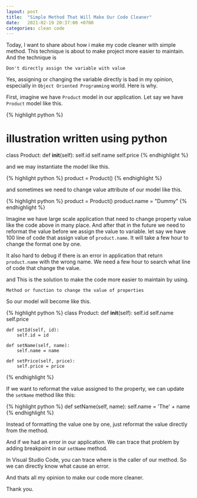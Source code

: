 ```yaml
---
layout: post
title:  "Simple Method That Will Make Our Code Cleaner"
date:   2021-02-19 20:37:00 +0700
categories: clean code
---
```


Today, I want to share about how i make my code cleaner with simple method.
This technique is about to make project more easier to maintain.
And the technique is

`Don't directly assign the variable with value`

Yes, assigning or changing the variable directly is bad in my opinion, especially in `Object Oriented Programming` world. Here is why.

First, imagine we have `Product` model in our application.
Let say we have `Product` model like this.

{% highlight python %}
# illustration written using python
class Product:
    def __init__(self):
        self.id
        self.name
        self.price
{% endhighlight %}

and we may instantiate the model like this.

{% highlight python %}
product = Product()
{% endhighlight %}

and sometimes we need to change value attribute of our model like this.

{% highlight python %}
product = Product()
product.name = "Dummy"
{% endhighlight %}

Imagine we have large scale application that need to change property value like the code above in many place. And after that in the future we need to reformat the value before we assign the value to variable.
let say we have 100 line of code that assign value of `product.name`. It will take a few hour to change the format one by one.

It also hard to debug if there is an error in application that return `product.name` with the wrong name. We need a few hour to search what line of code that change the value.

and This is the solution to make the code more easier to maintain by using.

`Method or function to change the value of properties`

So our model will become like this.

{% highlight python %}
class Product:
    def __init__(self):
        self.id
        self.name
        self.price

    def setId(self, id):
        self.id = id

    def setName(self, name):
        self.name = name

    def setPrice(self, price):
        self.price = price
{% endhighlight %}

If we want to reformat the value assigned to the property, we can update the `setName` method like this:

{% highlight python %}
    def setName(self, name):
        self.name = 'The' + name
{% endhighlight %}

Instead of formatting the value one by one, just reformat the value directly from the method.

And if we had an error in our application. We can trace that problem by adding breakpoint in our `setName` method.

In Visual Studio Code, you can trace where is the caller of our method. So we can directly know what cause an error.

And thats all my opinion to make our code more cleaner.

Thank you.
